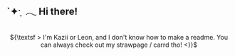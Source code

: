 ## **`✦ˑ ִֶ 𓂃 Hi there!**
<p align="center">
     <br> ${\textsf > I'm Kazii or Leon, and I don't know how to make a readme. You can always check out my strawpage / carrd tho! <}}$ 
 <br>


